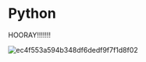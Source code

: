 # Python
HOORAY!!!!!!!

![ec4f553a594b348df6dedf9f7f1d8f02](https://user-images.githubusercontent.com/94697684/189346409-d56a7efe-9509-4ecf-8e50-1104eb2bd2e3.jpg)
